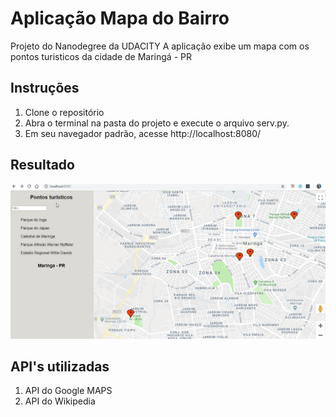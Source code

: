 # Aplicação Mapa do Bairro
Projeto do Nanodegree da UDACITY
A aplicação exibe um mapa com os pontos turisticos da cidade de Maringá - PR

## Instruções
1. Clone o repositório
2. Abra o terminal na pasta do projeto e execute o arquivo serv.py.
3. Em seu navegador padrão, acesse http://localhost:8080/

## Resultado
![Resultado](https://github.com/neemiasRamos/mapa-do-bairro/blob/master/chrome_JFbKZwMS5c.png)

## API's utilizadas
1. API do Google MAPS
2. API do Wikipedia
